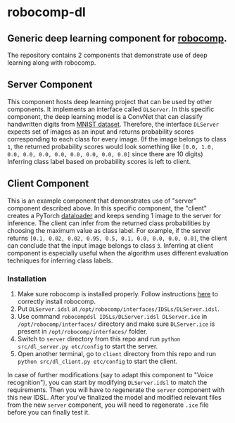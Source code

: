 # robocomp-dl

Generic deep learning component for [robocomp](https://github.com/robocomp/robocomp).
---

The repository contains 2 components that demonstrate use of deep learning along with robocomp. 

## Server Component
This component hosts deep learning project that can be used by other components. It implements an interface called `DLServer`. In this specific component, the deep learning model is a ConvNet that can classify handwritten digits from [MNIST dataset](http://yann.lecun.com/exdb/mnist/). Therefore, the interface `DLServer` expects set of images as an input and returns probability scores corresponding to each class for every image. (If the image belongs to class `1`, the returned probability scores would look something like `[0.0, 1.0, 0.0, 0.0, 0.0, 0.0, 0.0, 0.0, 0.0, 0.0]` since there are 10 digits) Inferring class label based on probability scores is left to client.

## Client Component
This is an example component that demonstrates use of "server" component described above. In this specific component, the "client" creates a PyTorch [dataloader](https://pytorch.org/docs/stable/data.html#torch.utils.data.DataLoader) and keeps sending 1 image to the server for inference. The client can infer from the returned class probabilities by choosing the maximum value as class label. For example, if the server returns `[0.1, 0.02, 0.02, 0.95, 0.5, 0.1, 0.0, 0.0, 0.0, 0.0]`, the client can conclude that the input image belongs to class `3`. Inferring at client component is especially useful when the algorithm uses different evaluation techniques for inferring class labels. 

### Installation
1. Make sure robocomp is installed properly. Follow instructions [here](https://github.com/robocomp/robocomp#installation-from-source) to correctly install robocomp.
2. Put `DLServer.idsl` at `/opt/robocomp/interfaces/IDSLs/DLServer.idsl`.
3. Use command `robocompdsl IDSLs/DLServer.idsl DLServer.ice` in `/opt/robocomp/interfaces/` directory and make sure `DLServer.ice` is present in `/opt/robocomp/interfaces/` folder.
4. Switch to `server` directory from this repo and run `python src/dl_server.py etc/config` to start the server.
5. Open another terminal, go to `client` directory from this repo and run `python src/dl_client.py etc/config` to start the client.

In case of further modifications (say to adapt this component to "Voice recognition"), you can start by modifying `DLServer.idsl` to match the requirements. Then you will have to regenerate the `server` component with this new IDSL. After you've finalized the model and modified relevant files from the new `server` component, you will need to regenerate `.ice` file before you can finally test it.
